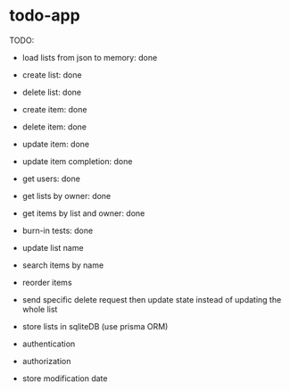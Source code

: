 # todo-app

TODO:
- load lists from json to memory: done
- create list: done
- delete list: done
- create item: done
- delete item: done
- update item: done
- update item completion: done
- get users: done
- get lists by owner: done
- get items by list and owner: done
- burn-in tests: done

- update list name
- search items by name
- reorder items
- send specific delete request then update state instead of updating the whole list
- store lists in sqliteDB (use prisma ORM)
- authentication
- authorization
- store modification date